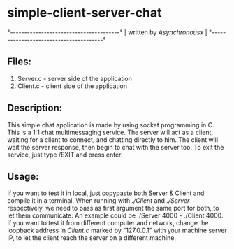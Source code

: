 # simple-client-server-chat

°---------------------------------------°
|      written by *Asynchronousx*         |
°---------------------------------------°

Files:
--------
1. Server.c - server side of the application
2. Client.c - client side of the application

Description:
--------
This simple chat application is made by using socket programming in C.
This is a 1:1 chat multimessaging service. The server will act as a client, 
waiting for a client to connect, and chatting directly to him. 
The client will wait the server response, then begin to chat with the server too.
To exit the service, just type /EXIT and press enter.

Usage:
--------
If you want to test it in local, just copypaste both Server & Client and compile it
in a terminal.
When running with *./Client* and *./Server* respectively, we need to pass as first argument 
the same port for both, to let them communicate: 
An example could be ./Server 4000 - ./Client 4000.
If you want to test it from different computer and network, change the loopback address 
in _Client.c_ marked by "127.0.0.1" with your machine server IP, to let the client 
reach the server on a different machine.

